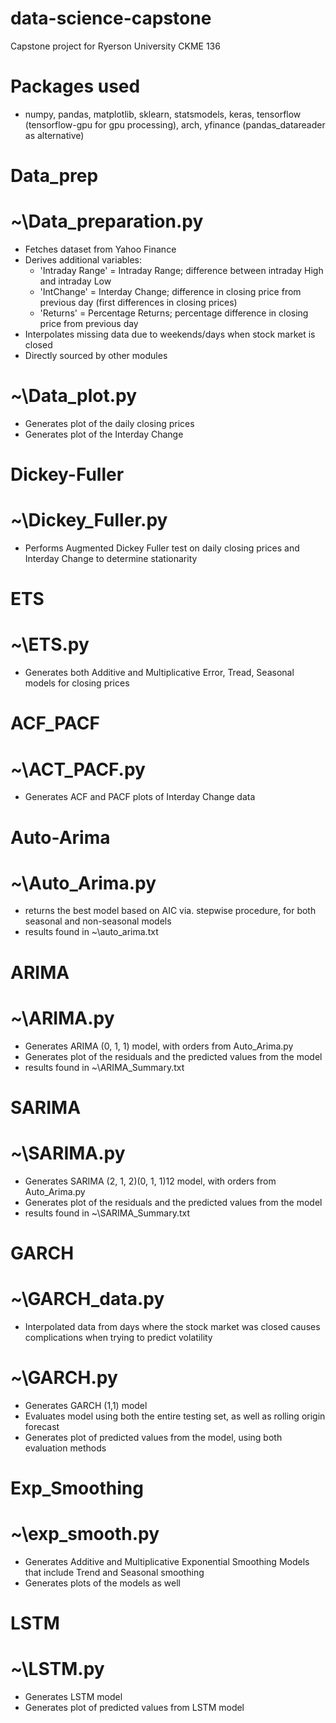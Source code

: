 # data-science-capstone
Capstone project for Ryerson University CKME 136

# Packages used
  - numpy, pandas, matplotlib, sklearn, statsmodels, keras, tensorflow (tensorflow-gpu for gpu processing), arch, yfinance (pandas_datareader as alternative)

# Data_prep
  # ~\Data_preparation.py
  - Fetches dataset from Yahoo Finance
  - Derives additional variables:
    - 'Intraday Range' = Intraday Range; difference between intraday High and intraday Low
    - 'IntChange' = Interday Change; difference in closing price from previous day (first differences in closing prices)
    - 'Returns' = Percentage Returns; percentage difference in closing price from previous day
  - Interpolates missing data due to weekends/days when stock market is closed
  - Directly sourced by other modules
  # ~\Data_plot.py
  - Generates plot of the daily closing prices
  - Generates plot of the Interday Change 
  
# Dickey-Fuller
  # ~\Dickey_Fuller.py
  - Performs Augmented Dickey Fuller test on daily closing prices and Interday Change to determine stationarity

# ETS
  # ~\ETS.py
  - Generates both Additive and Multiplicative Error, Tread, Seasonal models for closing prices
  
# ACF_PACF
  # ~\ACT_PACF.py
  - Generates ACF and PACF plots of Interday Change data

# Auto-Arima
  # ~\Auto_Arima.py
  - returns the best model based on AIC via. stepwise procedure, for both seasonal and non-seasonal models
  - results found in ~\auto_arima.txt

# ARIMA
  # ~\ARIMA.py
  - Generates ARIMA (0, 1, 1) model, with orders from Auto_Arima.py
  - Generates plot of the residuals and the predicted values from the model
  - results found in ~\ARIMA_Summary.txt
  
# SARIMA
  # ~\SARIMA.py
  - Generates SARIMA (2, 1, 2)(0, 1, 1)12 model, with orders from Auto_Arima.py
  - Generates plot of the residuals and the predicted values from the model
  - results found in ~\SARIMA_Summary.txt
  
# GARCH
  # ~\GARCH_data.py
  - Interpolated data from days where the stock market was closed causes complications when trying to predict volatility
  # ~\GARCH.py
  - Generates GARCH (1,1) model
  - Evaluates model using both the entire testing set, as well as rolling origin forecast
  - Generates plot of predicted values from the model, using both evaluation methods
  
# Exp_Smoothing
  # ~\exp_smooth.py
  - Generates Additive and Multiplicative Exponential Smoothing Models that include Trend and Seasonal smoothing
  - Generates plots of the models as well
  
# LSTM
  # ~\LSTM.py
  - Generates LSTM model 
  - Generates plot of predicted values from LSTM model
